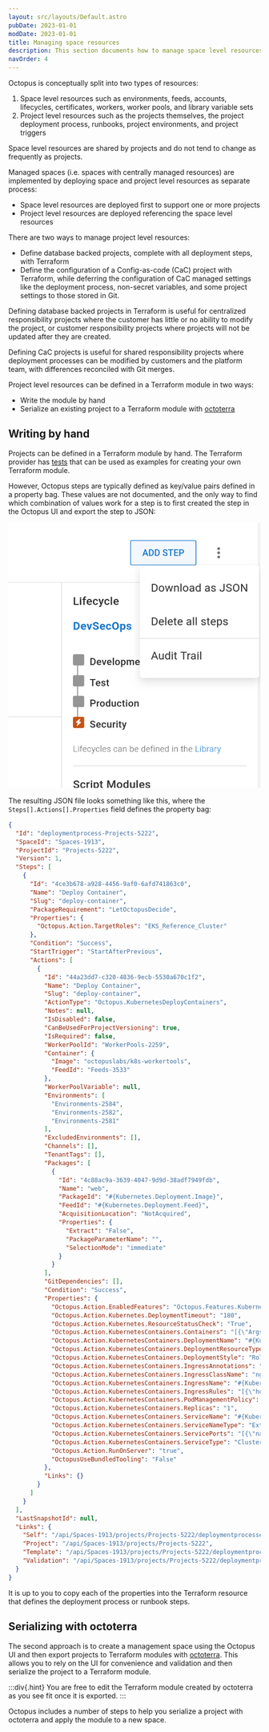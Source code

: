 ```yaml
---
layout: src/layouts/Default.astro
pubDate: 2023-01-01
modDate: 2023-01-01
title: Managing space resources
description: This section documents how to manage space level resources as code.
navOrder: 4
---
```


Octopus is conceptually split into two types of resources:

1. Space level resources such as environments, feeds, accounts, lifecycles, certificates, workers, worker pools, and library variable sets
2. Project level resources such as the projects themselves, the project deployment process, runbooks, project environments, and project triggers

Space level resources are shared by projects and do not tend to change as frequently as projects.

Managed spaces (i.e. spaces with centrally managed resources) are implemented by deploying space and project level resources as separate process:

* Space level resources are deployed first to support one or more projects
* Project level resources are deployed referencing the space level resources

There are two ways to manage project level resources:

* Define database backed projects, complete with all deployment steps, with Terraform
* Define the configuration of a Config-as-code (CaC) project with Terraform, while deferring the configuration of CaC managed settings like the deployment process, non-secret variables, and some project settings to those stored in Git.

Defining database backed projects in Terraform is useful for centralized responsibility projects where the customer has little or no ability to modify the project, or customer responsibility projects where projects will not be updated after they are created.

Defining CaC projects is useful for shared responsibility projects where deployment processes can be modified by customers and the platform team, with differences reconciled with Git merges.

Project level resources can be defined in a Terraform module in two ways:

* Write the module by hand
* Serialize an existing project to a Terraform module with [octoterra](https://github.com/OctopusSolutionsEngineering/OctopusTerraformExport)

## Writing by hand

Projects can be defined in a Terraform module by hand. The Terraform provider has [tests](https://github.com/OctopusDeployLabs/terraform-provider-octopusdeploy/tree/main/terraform) that can be used as examples for creating your own Terraform module.

However, Octopus steps are typically defined as key/value pairs defined in a property bag. These values are not documented, and the only way to find which combination of values work for a step is to first created the step in the Octopus UI and export the step to JSON:

![Download as JSON](export-to-json.png)

The resulting JSON file looks something like this, where the `Steps[].Actions[].Properties` field defines the property bag:

```json
{
  "Id": "deploymentprocess-Projects-5222",
  "SpaceId": "Spaces-1913",
  "ProjectId": "Projects-5222",
  "Version": 1,
  "Steps": [
    {
      "Id": "4ce3b678-a928-4456-9af0-6afd741863c0",
      "Name": "Deploy Container",
      "Slug": "deploy-container",
      "PackageRequirement": "LetOctopusDecide",
      "Properties": {
        "Octopus.Action.TargetRoles": "EKS_Reference_Cluster"
      },
      "Condition": "Success",
      "StartTrigger": "StartAfterPrevious",
      "Actions": [
        {
          "Id": "44a23dd7-c320-4836-9ecb-5530a670c1f2",
          "Name": "Deploy Container",
          "Slug": "deploy-container",
          "ActionType": "Octopus.KubernetesDeployContainers",
          "Notes": null,
          "IsDisabled": false,
          "CanBeUsedForProjectVersioning": true,
          "IsRequired": false,
          "WorkerPoolId": "WorkerPools-2259",
          "Container": {
            "Image": "octopuslabs/k8s-workertools",
            "FeedId": "Feeds-3533"
          },
          "WorkerPoolVariable": null,
          "Environments": [
            "Environments-2584",
            "Environments-2582",
            "Environments-2581"
          ],
          "ExcludedEnvironments": [],
          "Channels": [],
          "TenantTags": [],
          "Packages": [
            {
              "Id": "4c88ac9a-3639-4047-9d9d-38adf7949fdb",
              "Name": "web",
              "PackageId": "#{Kubernetes.Deployment.Image}",
              "FeedId": "#{Kubernetes.Deployment.Feed}",
              "AcquisitionLocation": "NotAcquired",
              "Properties": {
                "Extract": "False",
                "PackageParameterName": "",
                "SelectionMode": "immediate"
              }
            }
          ],
          "GitDependencies": [],
          "Condition": "Success",
          "Properties": {
            "Octopus.Action.EnabledFeatures": "Octopus.Features.KubernetesService,Octopus.Features.KubernetesIngress,Octopus.Features.KubernetesConfigMap,Octopus.Features.KubernetesSecret",
            "Octopus.Action.Kubernetes.DeploymentTimeout": "180",
            "Octopus.Action.Kubernetes.ResourceStatusCheck": "True",
            "Octopus.Action.KubernetesContainers.Containers": "[{\"Args\":[],\"Command\":[],\"ConfigMapEnvFromSource\":[],\"ConfigMapEnvironmentVariables\":[],\"CreateFeedSecrets\":\"False\",\"EnvironmentVariables\":[{\"key\":\"PORT\",\"keyError\":null,\"option\":\"\",\"option2\":\"\",\"option2Error\":null,\"optionError\":null,\"value\":\"#{Kubernetes.Deployment.Port}\",\"valueError\":null}],\"FieldRefEnvironmentVariables\":[],\"Lifecycle\":{\"PostStart\":null,\"PreStop\":null},\"LivenessProbe\":{\"exec\":{\"command\":[]},\"failureThreshold\":\"\",\"httpGet\":{\"host\":\"\",\"httpHeaders\":[],\"path\":\"\",\"port\":\"\",\"scheme\":\"\"},\"initialDelaySeconds\":\"\",\"periodSeconds\":\"\",\"successThreshold\":\"\",\"tcpSocket\":{\"host\":\"\",\"port\":\"\"},\"timeoutSeconds\":\"\",\"type\":\"\"},\"Name\":\"web\",\"Ports\":[{\"key\":\"web\",\"keyError\":null,\"option\":\"TCP\",\"option2\":\"\",\"option2Error\":null,\"optionError\":null,\"value\":\"#{Kubernetes.Deployment.Port}\",\"valueError\":null}],\"ReadinessProbe\":{\"exec\":{\"command\":[]},\"failureThreshold\":\"\",\"httpGet\":{\"host\":\"\",\"httpHeaders\":[],\"path\":\"\",\"port\":\"\",\"scheme\":\"\"},\"initialDelaySeconds\":\"\",\"periodSeconds\":\"\",\"successThreshold\":\"\",\"tcpSocket\":{\"host\":\"\",\"port\":\"\"},\"timeoutSeconds\":\"\",\"type\":\"\"},\"Resources\":{\"limits\":{\"amdGpu\":\"\",\"cpu\":\"\",\"ephemeralStorage\":\"\",\"memory\":\"\",\"nvidiaGpu\":\"\",\"storage\":\"\"},\"requests\":{\"amdGpu\":\"\",\"cpu\":\"\",\"ephemeralStorage\":\"\",\"memory\":\"\",\"nvidiaGpu\":\"\",\"storage\":\"\"}},\"SecretEnvFromSource\":[],\"SecretEnvironmentVariables\":[],\"SecurityContext\":{\"allowPrivilegeEscalation\":\"\",\"capabilities\":{\"add\":[],\"drop\":[\"ALL\"]},\"privileged\":\"\",\"readOnlyRootFilesystem\":\"\",\"runAsGroup\":\"\",\"runAsNonRoot\":\"True\",\"runAsUser\":\"\",\"seLinuxOptions\":{\"level\":\"\",\"role\":\"\",\"type\":\"\",\"user\":\"\"}},\"StartupProbe\":{\"exec\":{\"command\":[]},\"failureThreshold\":\"\",\"httpGet\":{\"host\":\"\",\"httpHeaders\":[],\"path\":\"\",\"port\":\"\",\"scheme\":\"\"},\"initialDelaySeconds\":\"\",\"periodSeconds\":\"\",\"successThreshold\":\"\",\"tcpSocket\":{\"host\":\"\",\"port\":\"\"},\"timeoutSeconds\":\"\",\"type\":\"\"},\"TerminationMessagePath\":\"\",\"TerminationMessagePolicy\":\"\",\"VolumeMounts\":[]}]",
            "Octopus.Action.KubernetesContainers.DeploymentName": "#{Kubernetes.Deployment.Name}",
            "Octopus.Action.KubernetesContainers.DeploymentResourceType": "Deployment",
            "Octopus.Action.KubernetesContainers.DeploymentStyle": "RollingUpdate",
            "Octopus.Action.KubernetesContainers.IngressAnnotations": "[{\"key\":\"nginx.ingress.kubernetes.io/rewrite-target\",\"keyError\":null,\"option\":\"\",\"option2\":\"\",\"option2Error\":null,\"optionError\":null,\"value\":\"$1$2\",\"valueError\":null},{\"key\":\"nginx.ingress.kubernetes.io/use-regex\",\"keyError\":null,\"option\":\"\",\"option2\":\"\",\"option2Error\":null,\"optionError\":null,\"value\":\"true\",\"valueError\":null}]",
            "Octopus.Action.KubernetesContainers.IngressClassName": "nginx",
            "Octopus.Action.KubernetesContainers.IngressName": "#{Kubernetes.Ingress.Name}",
            "Octopus.Action.KubernetesContainers.IngressRules": "[{\"host\":\"\",\"http\":{\"paths\":[{\"key\":\"#{Kubernetes.Ingress.Path}\",\"option\":\"\",\"option2\":\"ImplementationSpecific\",\"value\":\"web\"}]}}]",
            "Octopus.Action.KubernetesContainers.PodManagementPolicy": "OrderedReady",
            "Octopus.Action.KubernetesContainers.Replicas": "1",
            "Octopus.Action.KubernetesContainers.ServiceName": "#{Kubernetes.Service.Name}",
            "Octopus.Action.KubernetesContainers.ServiceNameType": "External",
            "Octopus.Action.KubernetesContainers.ServicePorts": "[{\"name\":\"web\",\"nodePort\":\"\",\"port\":\"80\",\"protocol\":\"TCP\",\"targetPort\":\"web\"}]",
            "Octopus.Action.KubernetesContainers.ServiceType": "ClusterIP",
            "Octopus.Action.RunOnServer": "true",
            "OctopusUseBundledTooling": "False"
          },
          "Links": {}
        }
      ]
    }
  ],
  "LastSnapshotId": null,
  "Links": {
    "Self": "/api/Spaces-1913/projects/Projects-5222/deploymentprocesses",
    "Project": "/api/Spaces-1913/projects/Projects-5222",
    "Template": "/api/Spaces-1913/projects/Projects-5222/deploymentprocesses/template{?channel,releaseId}",
    "Validation": "/api/Spaces-1913/projects/Projects-5222/deploymentprocesses/validate"
  }
}
```

It is up to you to copy each of the properties into the Terraform resource that defines the deployment process or runbook steps.

## Serializing with octoterra

The second approach is to create a management space using the Octopus UI and then export projects to Terraform modules with [octoterra](https://github.com/OctopusSolutionsEngineering/OctopusTerraformExport). This allows you to rely on the UI for convenience and validation and then serialize the project to a Terraform module.

:::div{.hint}
You are free to edit the Terraform module created by octoterra as you see fit once it is exported.
:::

Octopus includes a number of steps to help you serialize a project with octoterra and apply the module to a new space.